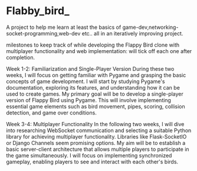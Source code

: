 # Flabby_bird_
A project to help me learn at least the basics of game-dev,networking-socket-programming,web-dev etc.. all in an iteratively improving project.

milestones to keep track of while developing the Flappy Bird clone with multiplayer functionality and web implementation:
    will tick off each one after completion.

Week 1-2: Familiarization and Single-Player Version
During these two weeks, I will focus on getting familiar with Pygame and grasping the basic concepts of game development. I will start by studying Pygame's documentation, exploring its features, and understanding how it can be used to create games. My primary goal will be to develop a single-player version of Flappy Bird using Pygame. This will involve implementing essential game elements such as bird movement, pipes, scoring, collision detection, and game over conditions.

Week 3-4: Multiplayer Functionality
In the following two weeks, I will dive into researching WebSocket communication and selecting a suitable Python library for achieving multiplayer functionality. Libraries like Flask-SocketIO or Django Channels seem promising options. My aim will be to establish a basic server-client architecture that allows multiple players to participate in the game simultaneously. I will focus on implementing synchronized gameplay, enabling players to see and interact with each other's birds.
